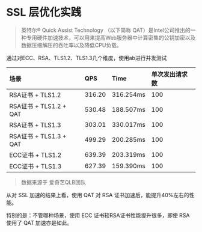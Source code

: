 # SSL 层优化实践

> 英特尔® Quick Assist Technology （以下简称 QAT）是Intel公司推出的一种专用硬件加速技术，可以用来提高Web服务器中计算密集的公钥加密以及数据压缩解压的吞吐率以及降低CPU负载。

通过对ECC、RSA、TLS1.2、TLS1.3几个维度，使用ab进行并发测试

|场景|QPS|Time|单次发出请求数|
|:--|:--|:--|:--|
|RSA证书 + TLS1.2| 316.20| 316.254ms|100|
|RSA证书 + TLS1.2 + QAT| 530.48| 188.507ms|100|
|RSA证书 + TLS1.3| 303.01| 330.017ms|100|
|RSA证书 + TLS1.3 + QAT| 499.29| 200.285ms|100|
|ECC证书 + TLS1.2| 639.39| 203.319ms|100|
|ECC证书 + TLS1.3| 627.39| 159.390ms|100|

> 数据来源于 爱奇艺QLB团队


从对 SSL 加速的结果上看，使用 QAT 对 RSA 证书加速后，能提升40%左右的性能。 

特别的是：不管哪种场景，使用 ECC 证书较RSA证书性能提升很多，即使 RSA 使用了 QAT 加速亦是如此。